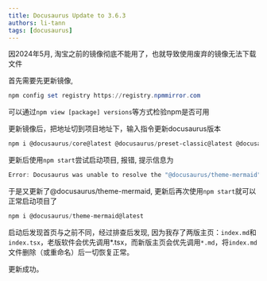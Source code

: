 ```yaml
---
title: Docusaurus Update to 3.6.3
authors: li-tann
tags: [docusaurus]
---
```


因2024年5月, 淘宝之前的镜像彻底不能用了，也就导致使用废弃的镜像无法下载文件

首先需要先更新镜像,

```powerShell
npm config set registry https://registry.npmmirror.com
```

可以通过`npm view [package] versions`等方式检验npm是否可用

更新镜像后，把地址切到项目地址下，输入指令更新docusaurus版本

```powershell
npm i @docusaurus/core@latest @docusaurus/preset-classic@latest @docusaurus/module-type-aliases@latest @docusaurus/tsconfig@latest @docusaurus/types@latest
```

更新后使用`npm start`尝试启动项目, 报错, 提示信息为

```powershell
Error: Docusaurus was unable to resolve the "@docusaurus/theme-mermaid" theme.....
```

于是又更新了@docusaurus/theme-mermaid, 更新后再次使用`npm start`就可以正常启动项目了

```powershell
npm i @docusaurus/theme-mermaid@latest
```

启动后发现首页与之前不同，经过排查后发现, 因为我存了两版主页：`index.md`和`index.tsx`，老版软件会优先调用*.tsx，而新版主页会优先调用`*.md`，将`index.md`文件删除（或重命名）后一切恢复正常。

更新成功。
